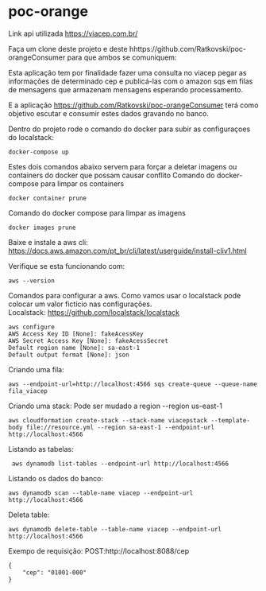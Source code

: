 # poc-orange

Link api utilizada
https://viacep.com.br/


Faça um clone deste projeto e deste hhttps://github.com/Ratkovski/poc-orangeConsumer para que ambos se comuniquem:

Esta aplicação tem por finalidade fazer uma consulta no viacep pegar as informações de determinado cep e publicá-las com o amazon sqs em filas de mensagens que armazenam mensagens esperando processamento.

E a aplicação https://github.com/Ratkovski/poc-orangeConsumer terá como objetivo escutar e consumir estes dados gravando no banco.

Dentro do projeto rode o comando do docker para subir as configuraçoes do localstack:

```
docker-compose up  
```
Estes dois comandos abaixo servem para forçar a deletar imagens ou containers do docker que possam causar conflito
Comando do docker-compose para limpar os containers
```
docker container prune  
```
Comando do docker compose para limpar as imagens
```
docker images prune 
```

Baixe e instale a aws cli: \
https://docs.aws.amazon.com/pt_br/cli/latest/userguide/install-cliv1.html

Verifique se esta funcionando com:
```
aws --version
```
Comandos para configurar a aws. Como vamos usar o localstack pode colocar um valor fictício nas configurações. \
Localstack: https://github.com/localstack/localstack

```
aws configure
AWS Access Key ID [None]: fakeAcessKey
AWS Secret Access Key [None]: fakeAcessSecret
Default region name [None]: sa-east-1
Default output format [None]: json
```
Criando uma fila:

```
aws --endpoint-url=http://localhost:4566 sqs create-queue --queue-name fila_viacep
```

Criando uma stack: Pode ser mudado a region --region us-east-1

```
aws cloudformation create-stack --stack-name viacepstack --template-body file://resource.yml --region sa-east-1 --endpoint-url http://localhost:4566
````
Listando as tabelas:

```
 aws dynamodb list-tables --endpoint-url http://localhost:4566
```
Listando os dados do banco:
```
aws dynamodb scan --table-name viacep --endpoint-url http://localhost:4566
```

Deleta table:
```
aws dynamodb delete-table --table-name viacep --endpoint-url http://localhost:4566
```

Exempo de requisição:
POST:http://localhost:8088/cep
```
{
	"cep": "01001-000"
}
```
